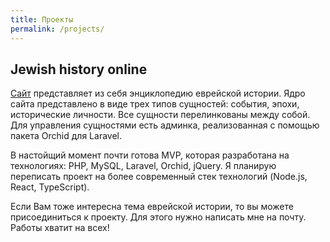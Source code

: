 ```yaml
---
title: Проекты
permalink: /projects/
---
```


## Jewish history online
[Сайт](https://jewishhistory.online) представляет из себя энциклопедию еврейской истории. Ядро сайта представлено в виде трех типов сущностей: события, эпохи, исторические личности. Все сущности перелинкованы между собой. Для управления сущностями есть админка, реализованная с помощью пакета Orchid для Laravel.

В настойщий момент почти готова MVP, которая разработана на технологиях: PHP, MySQL, Laravel, Orchid, jQuery. Я планирую переписать проект на более современный стек технологий (Node.js, React, TypeScript).

Если Вам тоже интересна тема еврейской истории, то вы можете присоединиться к проекту. Для этого нужно написать мне на почту. Работы хватит на всех!
